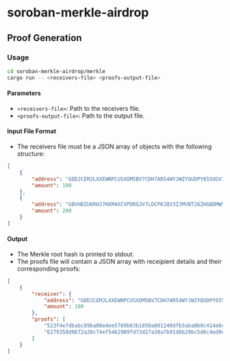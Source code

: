 # soroban-merkle-airdrop

## Proof Generation

### Usage

```bash
cd soroban-merkle-airdrop/merkle
cargo run -- <receivers-file> <proofs-output-file>
```

#### Parameters

- `<receivers-file>`: Path to the receivers file.
- `<proofs-output-file>`: Path to the output file.

#### Input File Format

- The receivers file must be a JSON array of objects with the following
  structure:

```json
[
    {
        "address": "GDDJCEMJLXXEWNPCUSXOM5BV7CDH7AR54WYJWZYQUDPY655UGVI5ZX5Y",
        "amount": 100
    },
    {
        "address": "GBVHBZU6RHJ7KKM4XCVPDRGJV7LDCPKJQV3ZJMVBT26ZHGBDMWSGFHXP",
        "amount": 200
    }
]
```

#### Output

- The Merkle root hash is printed to stdout.
- The proofs file will contain a JSON array with receipient details and their
  corresponding proofs:

```json
[
    {
        "receiver": {
            "address": "GDDJCEMJLXXEWNPCUSXOM5BV7CDH7AR54WYJWZYQUDPY655UGVI5ZX5Y",
            "amount": 100
        },
        "proofs": [
            "523f4e7dbabc89ba00edee5769b83b1850a801240dfb3aba0b0c414e6cb56958",
            "6279358d9672a20c74ef5462989fd73d27a38a7b91d6b29bc5d6c4ed9ca5028f"
        ]
    }
]
```
